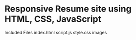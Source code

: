 # Responsive Resume site using HTML, CSS, JavaScript

Included Files
index.html
script.js
style.css
images
